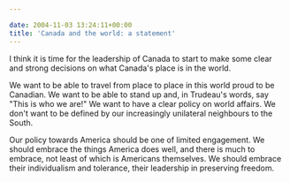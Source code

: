 ```yaml
---

date: 2004-11-03 13:24:11+00:00
title: 'Canada and the world: a statement'
---
```


I think it is time for the leadership of Canada to start to make some clear and strong decisions on what Canada's place is in the world.

We want to be able to travel from place to place in this world proud to be Canadian.  We want to be able to stand up and, in Trudeau's words, say "This is who we are!"  We want to have a clear policy on world affairs.  We don't want to be defined by our increasingly unilateral neighbours to the South.

Our policy towards America should be one of limited engagement.  We should embrace the things America does well, and there is much to embrace, not least of which is Americans themselves.  We should embrace their individualism and tolerance, their leadership in preserving freedom.
